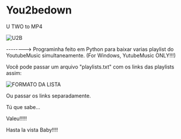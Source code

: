 # You2bedown
U TWO to MP4

![U2B](https://github.com/faqezza/You2bedown/assets/148907985/08cb3337-175f-4d28-aa8f-3c6b6320bffd)



--------> Programinha feito em Python para baixar varias playlist do YoutubeMusic simultaneamente. (For Windows, YutubeMusic ONLY!!!)

Você pode passar um arquivo "playlists.txt" com os links das playlists assim:

![FORMATO DA LISTA](https://github.com/faqezza/You2bedown/assets/148907985/a1b4cee9-2de4-44f0-af77-58fa92fc7db3)

Ou passar os links separadamente.

Tú que sabe...

Valeu!!!!!

Hasta la vista Baby!!!!
